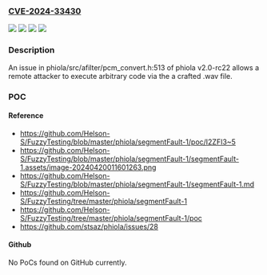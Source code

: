 ### [CVE-2024-33430](https://cve.mitre.org/cgi-bin/cvename.cgi?name=CVE-2024-33430)
![](https://img.shields.io/static/v1?label=Product&message=n%2Fa&color=blue)
![](https://img.shields.io/static/v1?label=Version&message=n%2Fa%20&color=brightgreen)
![](https://img.shields.io/static/v1?label=Version&message=v2.0-rc22%20&color=brightgreen)
![](https://img.shields.io/static/v1?label=Vulnerability&message=n%2Fa&color=brightgreen)

### Description

An issue in phiola/src/afilter/pcm_convert.h:513 of phiola v2.0-rc22 allows a remote attacker to execute arbitrary code via the a crafted .wav file.

### POC

#### Reference
- https://github.com/Helson-S/FuzzyTesting/blob/master/phiola/segmentFault-1/poc/I2ZFI3~5
- https://github.com/Helson-S/FuzzyTesting/blob/master/phiola/segmentFault-1/segmentFault-1.assets/image-20240420011601263.png
- https://github.com/Helson-S/FuzzyTesting/blob/master/phiola/segmentFault-1/segmentFault-1.md
- https://github.com/Helson-S/FuzzyTesting/tree/master/phiola/segmentFault-1
- https://github.com/Helson-S/FuzzyTesting/tree/master/phiola/segmentFault-1/poc
- https://github.com/stsaz/phiola/issues/28

#### Github
No PoCs found on GitHub currently.

